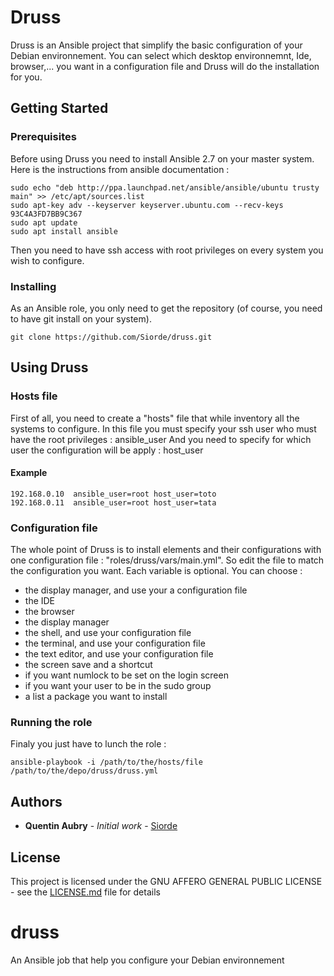 # Druss
Druss is an Ansible project that simplify the basic configuration of your Debian environnement. You can select which desktop environnemnt, Ide, browser,... you want in a configuration file and Druss will do the installation for you.
## Getting Started
### Prerequisites

Before using Druss you need to install Ansible 2.7 on your master system.
Here is the instructions from ansible documentation :
```
sudo echo "deb http://ppa.launchpad.net/ansible/ansible/ubuntu trusty main" >> /etc/apt/sources.list
sudo apt-key adv --keyserver keyserver.ubuntu.com --recv-keys 93C4A3FD7BB9C367
sudo apt update
sudo apt install ansible
```
Then you need to have ssh access with root privileges on every system you wish to configure.
### Installing
As an Ansible role, you only need to get the repository (of course, you need to have git install on your system).
```
git clone https://github.com/Siorde/druss.git
```
## Using Druss
### Hosts file
First of all, you need to create a "hosts" file that while inventory all the systems to configure.
In this file you must specify your ssh user who must have the root privileges : ansible_user
And you need to specify for which user the configuration will be apply : host_user
#### Example
```
192.168.0.10  ansible_user=root host_user=toto
192.168.0.11  ansible_user=root host_user=tata
```
### Configuration file
The whole point of Druss is to install elements and their configurations with one configuration file : "roles/druss/vars/main.yml".
So edit the file to match the configuration you want. Each variable is optional.
You can choose :
 - the display manager, and use your a configuration file
 - the IDE
 - the browser
 - the display manager
 - the shell, and use your configuration file
 - the terminal, and use your configuration file
 - the text editor, and use your configuration file
 - the screen save and a shortcut
 - if you want numlock to be set on the login screen
 - if you want your user to be in the sudo group
 - a list a package you want to install
### Running the role
Finaly you just have to lunch the role :
```
ansible-playbook -i /path/to/the/hosts/file /path/to/the/depo/druss/druss.yml
```
## Authors
* **Quentin Aubry** - *Initial work* - [Siorde](https://github.com/Siorde)
## License
This project is licensed under the GNU AFFERO GENERAL PUBLIC LICENSE - see the [LICENSE.md](LICENSE.md) file for details
# druss
An Ansible job that help you configure your Debian environnement

